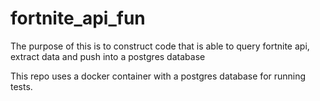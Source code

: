 # fortnite_api_fun

The purpose of this is to construct code that is able to query fortnite api, extract data and push into a postgres database

This repo uses a docker container with a postgres database for running tests.
